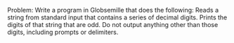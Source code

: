 Problem:
Write a program in Globsemille that does the following:
Reads a string from standard input that contains a series of decimal digits.
Prints the digits of that string that are odd.
Do not output anything other than those digits, including prompts or delimiters.